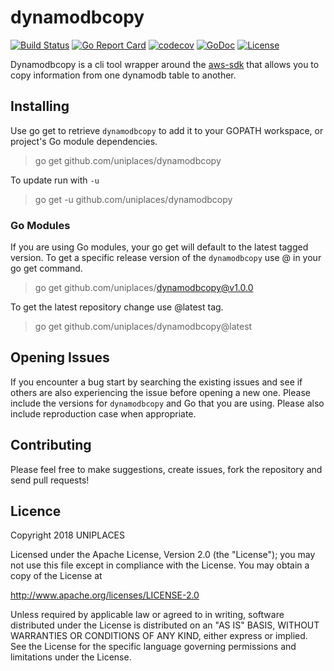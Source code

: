# dynamodbcopy

[![Build Status](https://travis-ci.org/uniplaces/dynamodbcopy.svg?branch=master)](https://travis-ci.org/uniplaces/dynamodbcopy)
[![Go Report Card](https://goreportcard.com/badge/github.com/uniplaces/dynamodbcopy)](https://goreportcard.com/report/github.com/uniplaces/dynamodbcopy)
[![codecov](https://codecov.io/gh/uniplaces/dynamodbcopy/branch/master/graph/badge.svg)](https://codecov.io/gh/uniplaces/dynamodbcopy)
[![GoDoc](https://godoc.org/github.com/uniplaces/dynamodbcopy?status.svg)](https://godoc.org/github.com/uniplaces/dynamodbcopy)
[![License](http://img.shields.io/:license-apache-blue.svg)](http://www.apache.org/licenses/LICENSE-2.0.html)

Dynamodbcopy is a cli tool wrapper around the [aws-sdk](https://github.com/aws/aws-sdk-go) that allows you to copy information from one dynamodb table to another.

## Installing

Use go get to retrieve `dynamodbcopy` to add it to your GOPATH workspace, or project's Go module dependencies.

> go get github.com/uniplaces/dynamodbcopy

To update run with `-u`

> go get -u github.com/uniplaces/dynamodbcopy

### Go Modules

If you are using Go modules, your go get will default to the latest tagged version. To get a specific release version of the `dynamodbcopy` use @<tag> in your go get command.

> go get github.com/uniplaces/dynamodbcopy@v1.0.0

To get the latest repository change use @latest tag.

> go get github.com/uniplaces/dynamodbcopy@latest

## Opening Issues

If you encounter a bug start by searching the existing issues and see if others are also experiencing the issue before opening a new one. Please include the versions for `dynamodbcopy` and Go that you are using. Please also include reproduction case when appropriate.

## Contributing

Please feel free to make suggestions, create issues, fork the repository and send pull requests!

## Licence

Copyright 2018 UNIPLACES

Licensed under the Apache License, Version 2.0 (the "License"); you may not use this file except in compliance with the License. You may obtain a copy of the License at

http://www.apache.org/licenses/LICENSE-2.0

Unless required by applicable law or agreed to in writing, software distributed under the License is distributed on an "AS IS" BASIS, WITHOUT WARRANTIES OR CONDITIONS OF ANY KIND, either express or implied. See the License for the specific language governing permissions and limitations under the License.
